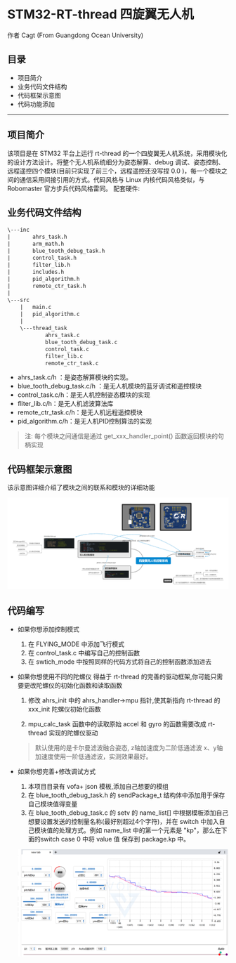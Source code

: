 # STM32-RT-thread 四旋翼无人机
作者 Cagt (From Guangdong Ocean University)

## 目录
* 项目简介
* 业务代码文件结构
* 代码框架示意图
* 代码功能添加


---
## 项目简介
 该项目是在 STM32 平台上运行 rt-thread 的一个四旋翼无人机系统，采用模块化的设计方法设计。将整个无人机系统细分为姿态解算、debug 调试、姿态控制、远程遥控四个模块(目前只实现了前三个，远程遥控还没写捏 0.0 )，每一个模块之间的通信采用间接引用的方式。代码风格与 Linux 内核代码风格类似，与 Robomaster 官方步兵代码风格雷同。
 配套硬件:

 ## 业务代码文件结构
    \---inc
    |       ahrs_task.h
    |       arm_math.h
    |       blue_tooth_debug_task.h
    |       control_task.h
    |       filter_lib.h
    |       includes.h
    |       pid_algorithm.h
    |       remote_ctr_task.h
    |       
    \---src
        |   main.c
        |   pid_algorithm.c
        |   
        \---thread_task
                ahrs_task.c
                blue_tooth_debug_task.c
                control_task.c
                filter_lib.c
                remote_ctr_task.c

 * ahrs_task.c/h ：是姿态解算模块的实现。
 * blue_tooth_debug_task.c/h ：是无人机模块的蓝牙调试和遥控模块
 * control_task.c/h：是无人机控制姿态模块的实现
 * fliter_lib.c/h：是无人机滤波算法库
 * remote_ctr_task.c/h：是无人机远程遥控模块
 * pid_algorithm.c/h：是无人机PID控制算法的实现
> 注: 每个模块之间通信是通过 get_xxx_handler_point() 函数返回模块的句柄实现

 ## 代码框架示意图
 该示意图详细介绍了模块之间的联系和模块的详细功能

 ![img](./figure/%E5%9B%9B%E6%97%8B%E7%BF%BC%E6%97%A0%E4%BA%BA%E6%9C%BA%E6%8E%A7%E5%88%B6%E7%B3%BB%E7%BB%9F.png) 


 


 ## 代码编写
* 如果你想添加控制模式
    1. 在 FLYING_MODE 中添加飞行模式
    2. 在 control_task.c 中编写自己的控制函数
    3. 在 swtich_mode 中按照同样的代码方式将自己的控制函数添加进去


* 如果你想使用不同的陀螺仪
得益于 rt-thread 的完善的驱动框架,你可能只需要更改陀螺仪的初始化函数和读取函数
   
    1. 修改 ahrs_init 中的 ahrs_handler->mpu 指针,使其新指向 rt-thread 的xxx_init 陀螺仪初始化函数

    2. mpu_calc_task 函数中的读取原始 accel 和 gyro 的函数需要改成 rt-thread 实现的陀螺仪驱动

    > 默认使用的是卡尔曼滤波融合姿态, z轴加速度为二阶低通滤波 x、y轴加速度使用一阶低通滤波，实测效果最好。



* 如果你想完善+修改调试方式
    1. 本项目目录有 vofa+ json 模板,添加自己想要的模组 
    2. 在  blue_tooth_debug_task.h 的 sendPackage_t 结构体中添加用于保存自己模块值得变量
    3. 在  blue_tooth_debug_task.c 的 setv 的 name_list[] 中根据模板添加自己想要设置发送的控制量名称(最好别超过4个字符)，并在 switch 中加入自己模块值的处理方式。例如 name_list 中的第一个元素是 "kp"，那么在下面的switch case 0 中将 value 值 保存到 package.kp 中。
    
    ![img](./figure/vofaf.png)